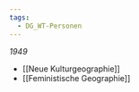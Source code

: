 ```yaml
---
tags:
  - DG_WT-Personen
---
```


*1949*

- [[Neue Kulturgeographie]]
- [[Feministische Geographie]]